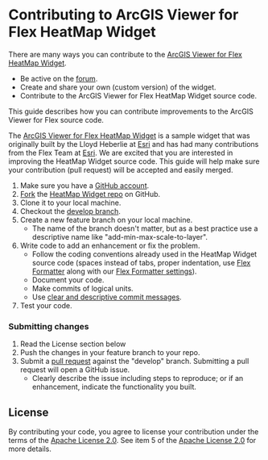 # Contributing to ArcGIS Viewer for Flex HeatMap Widget

There are many ways you can contribute to the [ArcGIS Viewer for Flex HeatMap Widget](./heatmap-widget-flex).

* Be active on the [forum](http://forums.arcgis.com/threads/76049-heatmap-widget-flex).
* Create and share your own (custom version) of the widget.
* Contribute to the ArcGIS Viewer for Flex HeatMap Widget source code.

This guide describes how you can contribute improvements to the ArcGIS Viewer for Flex source code.

The [ArcGIS Viewer for Flex HeatMap Widget](http://www.arcgis.com/home/item.html?id=43daf0ffb1d34e31ad752da1340aeb40) is a sample widget that was originally built by the Lloyd Heberlie at [Esri](http://www.esri.com) and has had many contributions from the Flex Team at [Esri](http://www.esri.com). We are excited that you are interested in improving the HeatMap Widget source code. This guide will help make sure your contribution (pull request) will be accepted and easily merged.

1. Make sure you have a [GitHub account](https://github.com/signup/free).
2. [Fork](https://help.github.com/articles/fork-a-repo) the [HeatMap Widget repo](./heatmap-widget-flex/) on GitHub.
3. Clone it to your local machine.
4. Checkout the [develop branch](./tree/develop).
5. Create a new feature branch on your local machine.
	* The name of the branch doesn't matter, but as a best practice use a descriptive name like "add-min-max-scale-to-layer".
6. Write code to add an enhancement or fix the problem.  
	* Follow the coding conventions already used in the HeatMap Widget source code (spaces instead of tabs, proper indentation, use [Flex Formatter](http://sourceforge.net/projects/flexformatter/files/) along with our [Flex Formatter settings](https://github.com/Esri/arcgis-viewer-flex/blob/develop/FlexFormatter.properties)).
	* Document your code.
	* Make commits of logical units.
	* Use [clear and descriptive commit messages](http://tbaggery.com/2008/04/19/a-note-about-git-commit-messages.html).
7. Test your code.

### Submitting changes
1. Read the License section below
2. Push the changes in your feature branch to your repo.
3. Submit a [pull request](https://help.github.com/articles/using-pull-requests) against the "develop" branch.  Submitting a pull request will open a GitHub issue.
	* Clearly describe the issue including steps to reproduce; or if an enhancement, indicate the functionality you built.

## License
By contributing your code, you agree to license your contribution under the terms of the [Apache License 2.0](./blob/master/license.txt).  See item 5 of the [Apache License 2.0](./blob/master/license.txt) for more details.

